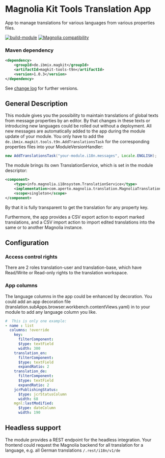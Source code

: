 # Magnolia Kit Tools Translation App #
App to manage translations for various languages from various properties files.

[![build-module](https://github.com/IBM/magkit-tools/actions/workflows/build.yaml/badge.svg)](https://github.com/IBM/magkit-tools/actions/workflows/build.yaml)
[![Magnolia compatibility](https://img.shields.io/badge/magnolia-6.2-brightgreen.svg)](https://www.magnolia-cms.com)

### Maven dependency
```xml
<dependency>
    <groupId>de.ibmix.magkit</groupId>
    <artifactId>magkit-tools-t9n</artifactId>
    <version>1.0.3</version>
</dependency>
```
See [change log](../CHANGELOG.md) for further versions.

## General Description ##
This module gives you the possibility to maintain translations of global texts from 
message properties by an editor. By that changes in these texts or introducing new languages 
could be rolled out without a deployment. 
All new messages are automatically added to the app during the module update of your module. You 
only have to add the `de.ibmix.magkit.tools.t9n.AddTranslationsTask` for the corresponding properties files into your ModuleVersionHandler:
```java
new AddTranslationsTask("your-module.i18n.messages", Locale.ENGLISH);
```

The module brings its own TranslationService, which is set in the module descriptor:
```xml
<component>
    <type>info.magnolia.i18nsystem.TranslationService</type>
    <implementation>com.aperto.magnolia.translation.MagnoliaTranslationServiceImpl</implementation>
    <scope>singleton</scope>
</component>
```
By that it is fully transparent to get the translation for any property key.

Furthermore, the app provides a CSV export action to export marked translations, 
and a CSV import action to import edited translations into the same or to another Magnolia instance.

## Configuration

### Access control rights
There are 2 roles translation-user and translation-base, which have Read/Write or Read-only rights to the translation workspace.

### App columns
The language columns in the app could be enhanced by decoration. 
You could add an app decoration file (translation.subApps.browser.workbench.contentViews.yaml) in to your module to add any language column you like.
```yaml
#  This is only one example:
- name : list
  columns: !override
    key:
      filterComponent:
      $type: textField
      width: 300
    translation_en:
      filterComponent:
      $type: textField
      expandRatio: 2
    translation_de:
      filterComponent:
      $type: textField
      expandRatio: 2
    jcrPublishingStatus:
      $type: jcrStatusColumn
      width: 68
    mgnl:lastModified:
      $type: dateColumn
      width: 190
```
## Headless support

The module provides a REST endpoint for the headless integration. 
Your frontend could request the Magnolia backend for all translation for 
a language, e.g. all German translations `/.rest/i18n/v1/de`
